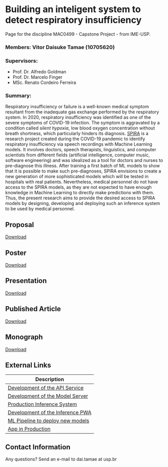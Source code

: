 #  Building an inteligent system to detect respiratory insufficiency

Page for the discipline MAC0499 - Capstone Project - from IME-USP.

### **Members:** Vitor Daisuke Tamae (10705620)

### **Supervisors:** 
  - Prof. Dr. Alfredo Goldman
  - Prof. Dr. Marcelo Finger
  - MSc. Renato Cordeiro Ferreira

### **Summary:**

Respiratory insufficiency or failure is a well-known medical symptom resultant from the inadequate gas exchange performed by the respiratory system. In 2020, respiratory insufficiency was identified as one of the severe symptoms of COVID-19 infection. The symptom is aggravated by a condition called _silent hypoxia_, low blood oxygen concentration without breath shortness, which particularly hinders its diagnosis. 
[SPIRA](https://spira.ime.usp.br/coleta/) is a research project created during the COVID-19 pandemic to identify respiratory insufficiency via speech recordings with Machine Learning models. It involves doctors, speech therapists, linguistics, and computer scientists from different fields (artificial intelligence, computer music, software engineering) and was idealized as a tool for doctors and nurses to pre-diagnose this illness.
After training a first batch of ML models to show that it is possible to make such pre-diagnoses, SPIRA envisions to create a new generation of more sophisticated models which will be tested in hospitals with real patients. Nevertheless, medical personnel do not have access to the SPIRA models, as they are not expected to have enough knowledge in Machine Learning to directly make predictions with them.
Thus, the present research aims to provide the desired access to SPIRA models by designing, developing and deploying such an inference system to be used by medical personnel.

## Proposal

[Download](./proposal.pdf)

## Poster

[Download](./poster.pdf)

## Presentation

[Download](./presentation.pptx)

## Published Article

[Download](./cbsoft.pdf)

## Monograph

[Download](./Monograph.pdf)

## External Links

| Description |
| --- |
| [Development of the API Service](https://github.com/spirabr/SPIRA-API) |
| [Development of the Model Server](https://github.com/spirabr/SPIRA-Inference-Service) |
| [Production Inference System](https://github.com/spirabr/SPIRA-Inference-System) | 
| [Development of the Inference PWA](https://github.com/spirabr/PWA-App/tree/feature/inference-app) | 
| [ML Pipeline to deploy new models](https://github.com/spirabr/Inference-System-ML-Pipeline) | 
| [App in Production](https://spira-inference.netlify.app) | 

## Contact Information

Any questions? Send an e-mail to dai.tamae at usp.br